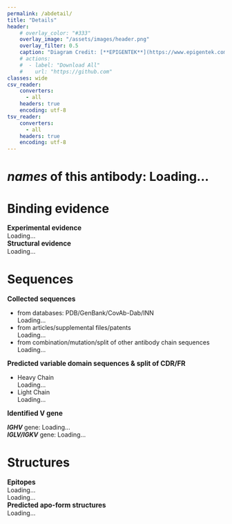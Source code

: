 ```yaml
---
permalink: /abdetail/
title: "Details"
header: 
    # overlay_color: "#333"
    overlay_image: "/assets/images/header.png"
    overlay_filter: 0.5
    caption: "Diagram Credit: [**EPIGENTEK**](https://www.epigentek.com/)"
    # actions:
    #  - label: "Download All"
    #    url: "https://github.com"
classes: wide
csv_reader:
    converters:
      - all
    headers: true
    encoding: utf-8
tsv_reader:
    converters:
      - all
    headers: true
    encoding: utf-8
---
```

<style>
th {
    font-size: 1.4em
}
td {
    font-size: 1.2em; 
    word-break: break-all;
}
div.structure {
    width: 900px;
    height: 400px;
    position:relative;
}
td.clickable {
    cursor: pointer;
}
i.clickable {
    cursor: pointer;
}
summary {
    display: inline;
    cursor: pointer;
}
summary h2 {
    display: inline;
    font-size: 1.1em;
}
summary::-webkit-details-marker {
    display: none;
}
details[open] summary * i[class="fas fa-angle-right"] {
    transform: rotate(90deg);
}
</style>
<!-- <link rel="stylesheet" type="text/css" href="https://www.ebi.ac.uk/pdbe/pdb-component-library/css/pdbe-molstar-3.1.0.css"> -->
<link rel="stylesheet" type="text/css" href="https://www.ebi.ac.uk/pdbe/pdb-component-library/css/pdbe-molstar-light-3.1.0.css">
<script type="text/javascript" src="https://www.ebi.ac.uk/pdbe/pdb-component-library/js/pdbe-molstar-plugin-3.1.0.js"></script>
<script type="text/javascript" src="https://raw.githubusercontent.com/douglascrockford/JSON-js/master/json2.js"></script>
<script src="https://cdn.bootcdn.net/ajax/libs/jquery/1.12.4/jquery.min.js"></script>
<script>
function GetQueryString(name) {
    var reg = new RegExp("(^|&)" + name + "=([^&]*)(&|$)");
    var r = window.location.search.substr(1).match(reg);
    if(r != null) return decodeURI(r[2]);
    return null;
};
</script>
<!-- show collected info -->
<script>
function LoadData(filepath, detailid, donecallback, subsetfunction, showcolname, async=true, onlyfirst=false) {
    $.ajax({
        url: filepath,
        type: "GET",
        async: async,
        dataType: "text",
        success: function(data) {
            var parsed = $.csv.toObjects(data);
            var subset = [];
            $.each(parsed, function(key, value) {
                if (subsetfunction(value)) {
                    subset.push(value);
                };
            });
            if (subset.length > 0) {
                ShowData(subset, detailid, showcolname, onlyfirst=onlyfirst);
            } else {
                $("#header-"+detailid).hide();
                $("h2[group="+detailid+"]").hide();
                $("ul[group="+detailid+"]").hide();
                $("#"+detailid).hide();
            };
        },
        error: function() {
            alert("Error in loading data");
            $("#header-"+detailid).hide();
            $("#"+detailid).hide();
        }
    }).done(donecallback);
};
function ShowData(subset, detailparaid, colname, onlyfirst=false) {
    if (typeof colname === "string") {
        if ((subset.length > 1) && (!onlyfirst)) {
            $("#"+detailparaid).html("<ul></ul>");
            $.each(subset, function(key, value) {
                $("#"+detailparaid+" ul").append("<li>" + value[colname] + "</li>"); 
            });
        } else {
            $("#"+detailparaid).html(subset[0][colname]);
        };
    } else {
        $("#"+detailparaid).html("<table><thead><tr></tr></thead><tbody></tbody></table>");
        $.each(colname, function(key, value) {
            $("#"+detailparaid+" thead tr").append("<th>" + value + "</th>");
        });
        $.each(subset, function(rowinidx, row) {
            var row_contents = "<tr style='height: 15px'>";
            $.each(colname, function(key, value) {
                row_contents +="<td column='" + value + "'>" + row[value] + "</td>";
            });
            row_contents += "</tr>";
            $("#"+detailparaid+" tbody").append(row_contents);
        });
    };
};
function DOI_callback() { $.each($("td[column='DOI']"), function(idx, td) { $(td).html("<a href='https://doi.org/" + $(td).text() + "'>" + $(td).text() + "</a>")}) };
function binding_callback() {
    $.each($("td[column='binding']"), function(idx, td) {
        if ($(td).text() === "1") {
            var bool_binding = "Yes";
        } else if ($(td).text() === "0") {
            var bool_binding = "No";
        };
        $(td).html(bool_binding);
    });
};
function seq_callback(selector="td[column='Hseq']", style="overflow-y: scroll; overflow-x: hidden; max-height: 100px", linelength=-1) {
    $.each($(selector), function(idx, td) {
        var seq = $(td).text();
        if (linelength > 0) {
            var num_lines = Math.ceil(seq.length / linelength);
            $(td).html("");
            for (var i = 0; i < num_lines; i++) {
                var styleddiv = "<div id='fvseq-line-"+i+"' style='"+style+"' datatype='seq'>";
                var subseq = seq.substring(i * linelength, (i + 1) * linelength);
                styleddiv = styleddiv + subseq + "</div>";
                $(td).append(styleddiv);
            };
            $(td).append("<div id='temp-region' hidden></div>");
            LoadData("../_data/tables/region.csv", "temp-region", function() {}, function(value) { return value["seq"]===seq }, "region", false, onlyfirst=true);
            var region = $("#temp-region").text().replace(/\s+/g, "");
            for (var i = 0; i < num_lines; i++) {
                var subregion = region.substring(i * linelength, (i + 1) * linelength);
                var styledregiondiv = "<div id='fvregion-line-"+i+"' style='"+style+"' datatype='region'>"+subregion+"</div>";
                $(td).find("#fvseq-line-"+i).after(styledregiondiv);
            };
            $("#temp-region").remove();
        } else {
            var styleddiv = "<div style='"+style+"'>";
            $(td).html(styleddiv + seq + "</div>");
        }
    });
};
function copy_fvseq(tocopy_id) {
    var tocopytext = "";
    $.each($("#"+tocopy_id+" div[datatype='seq']"), function(idx, div) {
        var partseq = $(div).text();
        tocopytext += partseq;
        navigator.clipboard.writeText(tocopytext);
    });
};
function db_callback(selector) {
    $.each($(selector+" td[column='source']"), function(idx, td) {
        if ($(td).text() === "pdb") {
            var formatted_db = "PDB";
            var hsource_id = $(td).parent().find("td[column='Hsource_id']");
            var lsource_id = $(td).parent().find("td[column='Lsource_id']");
            var pdbcode = $(hsource_id).text().substring(0, 4);
            hsource_id.html("<a href='https://www.rcsb.org/fasta/entry/" + pdbcode + "/display'>" + hsource_id.text() + "</a>");
            lsource_id.html("<a href='https://www.rcsb.org/fasta/entry/" + pdbcode + "/display'>" + lsource_id.text() + "</a>");
        } else if ($(td).text() === "genbank") {
            var formatted_db = "GenBank";
        } else if ($(td).text() === "CoVAbDab") {
            var formatted_db = "CoVAb-Dab";
        } else if ($(td).text() === "sup.") {
            var hsource_id = $(td).parent().find("td[column='Hsource_id']");
            var lsource_id = $(td).parent().find("td[column='Lsource_id']");
            hsource_id.html("<a href='https://doi.org/" + hsource_id.text() + "'>" + hsource_id.text() + "</a>");
            lsource_id.html("<a href='https://doi.org/" + lsource_id.text() + "'>" + lsource_id.text() + "</a>");
        // } else if ($(td).text() === "INN") {
        //     var hsource_id = $(td).parent().find("td[column='Hsource_id']");
        //     var lsource_id = $(td).parent().find("td[column='Lsource_id']");
        } else {
        };
        $(td).html(formatted_db);
    });
};
function pdb_callback(selector, columnname="HC_instance_id") {
    $.each($(selector+" td[column='" + columnname + "']"), function(idx, td) {
        var pdbcode = $(td).text().split(".")[0];
        var formatted_pdb = "<a href='https://www.rcsb.org/3d-view/" + pdbcode + "'>" + $(td).text() + "</a>";
        $(td).html(formatted_pdb);
    });
};
function visualize_epitope(epitope_viewerInstance, epitopes_selections, pdbid, rbdchainid, abchainids) {
    var options = {
    moleculeId: pdbid,
    hideControls: true,
    landscape: true,
    pdbeLink: true,
    sequencePanel: true,
    bgColor: {r:255, g:255, b:255},
    };
    epitope_viewerInstance.visual.update(options, true);
    epitope_viewerInstance.events.loadComplete.subscribe(function() {
        epitope_viewerInstance.visual.select(epitopes_selections);
        epitope_viewerInstance.visual.highlight(epitopes_selections);
    })
};
function epitope_callback(toshow_id) {
    $.ajax({
        url: "../_data/tables/epitope_group.csv",
        type: "GET",
        async: false,
        dataType: "text",
        success: function(data) {
            var parsed = $.csv.toObjects(data);
            $("#"+toshow_id+" thead tr").append("<th>epitope (click to visualize)</th>");
            $.each($("#"+toshow_id+" tbody td[column='HC_instance_id']"), function(key, td) {
                var hc_instance_id = $(td).text();
                var lc_instance_id = $(td).parent().find("td[column='LC_instance_id']").text();
                var spike_instance_id = $(td).parent().find("td[column='spike_instance_id']").text();
                var hc_chainid = hc_instance_id.split(".")[1];
                var lc_chainid = lc_instance_id.split(".")[1];
                var ab_chainids = [hc_chainid, lc_chainid].join(",");
                var pdbid = spike_instance_id.split(".")[0].toLowerCase();
                var spike_chainid = spike_instance_id.split(".")[1];
                var epitopes = "";
                $.each(parsed, function(key, value) {
                    if (value["HC_instance_id"] === hc_instance_id) {
                        epitopes = value["epitope"];
                    };
                });
                var epitopes_selections = [];
                $.each(epitopes.split(";"), function(key, value) {
                    epitopes_selections.push({
                        color:{r:0, g:0, b:255},
                        struct_asym_id: spike_chainid,
                        auth_residue_number: parseInt(value.substring(0, value.length-1)),
                        sideChain: true,
                        focus: true,
                    });
                });
                var serialized_epitopes_selections = "{data:" + JSON.stringify(epitopes_selections) + "}";
                $(td).parent().append("<td class='clickable' onclick='visualize_epitope(epitope_viewerInstance, " + serialized_epitopes_selections + ", \"" + pdbid + "\", \"" + spike_chainid + "\", \"" + ab_chainids + "\" )'>"+epitopes+"</td>");
            })
        }
    });
};
function abtype_callback(toshow_id) {
    $.ajax({
        url: "../_data/tables/ab_type.csv",
        type: "GET",
        async: true,
        dataType: "text",
        success: function(data) {
            var parsed = $.csv.toObjects(data);
            $("#"+toshow_id+" thead tr").append("<th>form</th>");
            $.each($("#"+toshow_id+" tbody tr"), function(key, tr) {
                var hseq = $(tr).find("td[column='Hseq']").text();
                var lseq = $(tr).find("td[column='Lseq']").text();
                var form = "";
                $.each(parsed, function(key, value) {
                    if ((value["Hseq"] === hseq) && (value["Lseq"] === lseq)) {
                        form = value["ab_type"];
                    };
                });
                $(tr).append("<td>"+form+"</td>");
            })
        }
    });
};
function click_changecolor(element) {
    if (element.style.color === "grey") {
        element.style.color = "black";
    } else {
        element.style.color = "grey";
    }
}
$("#page-title").text("Loading tables...");
$(document).ready(function(){
    // names
    var ab_idx = GetQueryString("ab_idx");
    LoadData("../_data/tables/name.csv", "detail-all_names", function() {}, function(value) { return ((value["all_names"]!=="") && (value["ab_idx"]===ab_idx)) }, "all_names");
    // evidence
    var exp_evidence_colnames = ["DOI", "target", "binding", "target_type", "Ab_type", "evidence", "KD", "source"];
    LoadData("../_data/tables/evidence.csv", "detail-exp_evidence", function() { DOI_callback(); binding_callback(); }, function(value) { return (value["DOI"]!=="") && (value["ab_idx"]===ab_idx) }, exp_evidence_colnames);
    var struct_evidence_colnames = ["source", "target", "binding", "target_type", "Ab_type"];
    LoadData("../_data/tables/evidence.csv", "detail-struct_evidence", binding_callback, function(value) { return( value["pdb"]!=="") && (value["ab_idx"]===ab_idx) }, struct_evidence_colnames, false);
    // record
    var pdb_record_colnames = ["Hseq", "Lseq", "source", "Hsource_id", "Lsource_id"];
    LoadData("../_data/tables/record.csv", "detail-pdb_record", function() { db_callback("#detail-pdb_record"); seq_callback("td[column='Hseq']"); seq_callback("td[column='Lseq']"); abtype_callback("detail-pdb_record");}, function(value) {return (["pdb","genbank","CoVAbDab","INN"].includes(value["source"])) && (value["ab_idx"]===ab_idx) }, pdb_record_colnames, false);
    var sup_record_colnames = ["Hseq", "Lseq", "source", "Hsource_id", "Lsource_id"];
    LoadData("../_data/tables/record.csv", "detail-sup_record", function() { db_callback("#detail-sup_record"); seq_callback("td[column='Hseq']"); seq_callback("td[column='Lseq']"); abtype_callback("detail-sup_record");}, function(value) {return (["sup.","patent"].includes(value["source"])) && (value["ab_idx"]===ab_idx) }, sup_record_colnames, false);
    LoadData("../_data/tables/record.csv", "detail-transform_record", function() { seq_callback("td[column='Hseq']"); seq_callback("td[column='Lseq']"); abtype_callback("detail-transform_record");}, function(value) {return (["combination","mutation","split"].includes(value["source"])) && (value["ab_idx"]===ab_idx) }, sup_record_colnames, false);
    // vgene
    LoadData("../_data/tables/vgene.csv", "detail-vhgene", function() {}, function(value) { return (value["chain"]==="H") && (value["ab_idx"]===ab_idx) }, "V gene");
    LoadData("../_data/tables/vgene.csv", "detail-vlgene", function() {}, function(value) { return (value["chain"]==="L") && (value["ab_idx"]===ab_idx) }, "V gene");
    // vseq & numbering
    $("div[dbsource='record']").ready(function() {
        var hseq_cols = $("td[column='Hseq']");
        var hseqs = [];
        $.each(hseq_cols, function(idx, td) {
            hseqs.push($(td).text());
        });
        LoadData("../_data/tables/trunct2fv.csv", "detail-hvseq", function() { seq_callback("#detail-hvseq","font-family: monospace;",linelength=80); }, function(value) { return hseqs.includes(value["seq"]) }, "seq_vdomain", false, onlyfirst=true);
        var lseq_cols = $("td[column='Lseq']");
        var lseqs = [];
        $.each(lseq_cols, function(idx, td) {
            lseqs.push($(td).text());
        });
        LoadData("../_data/tables/trunct2fv.csv", "detail-lvseq", function() { seq_callback("#detail-lvseq","font-family: monospace;",linelength=80);}, function(value) { return lseqs.includes(value["seq"]) }, "seq_vdomain", false, onlyfirst=true);
        if ($("#detail-hvseq").text() === "Loading...") {
            $("#header-fv-region").hide();
        }
    });
    // epitope
    $("div[dbsource='evidence']").ready(function() {
        $.ajax({
            url: "../_data/tables/pdb_chain_idmapping.csv",
            type: "GET",
            async: false,
            dataType: "text",
            success: function(data) {
                var parsed = $.csv.toObjects(data);
                var pdb_instances = [];
                for (var td of $("#detail-struct_evidence td[column='source']")) {
                    var pdb_entities = $(td).text().split(";");
                    if (pdb_entities.length === 2) {
                        var pairing_filename = "pdb_ab_rbd_pairing.csv";
                        $("#detail-pdb_nb").hide();
                        var toshow_id = "detail-pdb_ab";
                        var toshow_colnames = ["HC_instance_id","LC_instance_id","spike_instance_id"];
                    } else if (pdb_entities.length === 1) {
                        var pairing_filename = "pdb_nb_rbd_pairing.csv";
                        $("#detail-pdb_ab").hide();
                        var toshow_id = "detail-pdb_nb";
                        var toshow_colnames = ["HC_instance_id","spike_instance_id"];
                    } else {
                    };
                    var subset = [];
                    $.each(parsed, function(key, value) {
                        if (pdb_entities.includes(value["entity"])) { subset.push(value); };
                    });
                    var sorted = subset.sort(function(a, b) {
                        return a["chain"].localeCompare(b["chain"]);
                    });``
                    $.each(sorted, function(key, value) {
                        pdb_instances.push(value["instance"]);
                    })
                };
                if (pdb_instances.length === 0) {
                    $("#detail-pdb_ab").hide();
                    $("#detail-pdb_ab").text("Not found");
                    $("#detail-pdb_nb").hide();
                    $("#detail-pdb_nb").text("Not found");
                    $("#header-epitope").hide();
                    $("#visualize-epitope").hide();
                } else {
                    LoadData("../_data/tables/"+pairing_filename, toshow_id, function() {pdb_callback("#"+toshow_id, "HC_instance_id"); pdb_callback("#"+toshow_id, "LC_instance_id"); pdb_callback("#"+toshow_id, "spike_instance_id"); epitope_callback(toshow_id);}, function(value) { return pdb_instances.includes(value["HC_instance_id"]) }, toshow_colnames, false);
                }
            },
        });
    });
    $("details summary h2").click(function(){
        click_changecolor(this);
    });
    $("#page-title").text("Details");
});

</script>
<h1><span><em>names</em> of this antibody: </span><span id="detail-all_names">Loading...</span></h1>
<h1 id="header-binding-evidence">Binding evidence</h1>
<details open><summary>
<h2 id="header-detail-exp_evidence">Experimental evidence  <i class="fas fa-angle-right"></i></h2></summary>
<div class="notice" id="detail-exp_evidence" dbsource="evidence">Loading...</div></details>
<details open><summary>
<h2 id="header-detail-struct_evidence">Structural evidence  <i class="fas fa-angle-right"></i></h2></summary>
<div class="notice" id="detail-struct_evidence" dbsource="evidence">Loading...</div></details>
<h1 id="header-sequences">Sequences</h1>
<details open><summary>
<h2 id="header-collected-sequences">Collected sequences  <i class="fas fa-angle-right"></i></h2></summary>
<ul>
<li id="header-detail-pdb_record">from databases: PDB/GenBank/CovAb-Dab/INN
<div class="notice" id="detail-pdb_record" dbsource="record">Loading...</div></li>
<li id="header-detail-sup_record">from articles/supplemental files/patents
<div class="notice" id="detail-sup_record" dbsource="record">Loading...</div></li>
<li id="header-detail-transform_record">from combination/mutation/split of other antibody chain sequences
<div class="notice" id="detail-transform_record" dbsource="record">Loading...</div></li>
</ul>
</details>
<details open><summary>
<h2 id="header-fv-region">Predicted variable domain sequences & split of CDR/FR  <i class="fas fa-angle-right"></i></h2></summary>
<ul group="detail-hvseq">
<li id="header-detail-hvseq">Heavy Chain <i class="fas fa-copy clickable" onclick="copy_fvseq('detail-hvseq')"></i>
<div class="notice" id="detail-hvseq" dbsource="trunct2fv">Loading...</div></li>
<li id="header-detail-lvseq">Light Chain <i class="fas fa-copy clickable" onclick="copy_fvseq('detail-lvseq')"></i>
<div class="notice" id="detail-lvseq" dbsource="trunct2fv">Loading...</div></li>
</ul>
</details>
<details open><summary>
<h2 id="header-identified-vgene" group="detail-vhgene">Identified V gene  <i class="fas fa-angle-right"></i></h2></summary>
<p id="header-detail-vhgene" class="notice"><span><em><strong>IGHV</strong></em> gene: </span><span id="detail-vhgene" dbsource="vgene">Loading...</span><br><span><em><strong>IGLV/IGKV</strong></em> gene: </span><span id="detail-vlgene" dbsource="vgene">Loading...</span></p>
</details>
<h1 id="header-structures">Structures</h1>
<details open><summary>
<h2 id="header-epitope">Epitopes  <i class="fas fa-angle-right"></i></h2></summary>
<div class="notice" id="detail-pdb_ab" dbsource="pdb_chain_idmapping">Loading...</div>
<div class="notice" id="detail-pdb_nb" dbsource="pdb_chain_idmapping">Loading...</div>
<div id="visualize-epitope" class="structure" hidden></div>
</details>
<details open><summary>
<h2 id="header-igfold">Predicted apo-form structures <i class="fas fa-angle-right"></i></h2></summary>
<div id="loading-visualize-igfold">Loading...</div>
<div id="visualize-igfold" class="structure" hidden></div>
</details>

<script>
$("#visualize-epitope").show();
var epitope_viewerInstance = new PDBeMolstarPlugin();
var options = {
    customData: { url: 'https://www.ebi.ac.uk/pdbe/model-server/v1/7wz2/atoms?encoding=bcif', format: 'cif', binary:true },
    hideControls: true,
    landscape: true,
    pdbeLink: true,
    sequencePanel: true,
    bgColor: {r:255, g:255, b:255},
}
var viewerContainer = document.getElementById('visualize-epitope');
epitope_viewerInstance.render(viewerContainer, options);
// visualize igfold structures
var ab_idx = GetQueryString("ab_idx");
var structurefilepath = "../assets/igfold/"+ab_idx+".pdb";
$.ajax({
    url: structurefilepath,
    type: "HEAD",
    error: function() {
        $("#loading-visualize-igfold").text("Structures not available.");
        $("#loading-visualize-igfold").hide();
        $("#visualize-igfold").hide();
        $("#header-igfold").hide();
    },
    success: function() {
        $("#loading-visualize-igfold").text("");
        $("#visualize-igfold").show();
        var viewerInstance = new PDBeMolstarPlugin();
        var options = {
            customData: { url: structurefilepath, format: 'pdb'},
            hideControls: true,
            landscape: true,
            pdbeLink: false,
            sequencePanel: true,
            bgColor: {r:255, g:255, b:255},
        }
        var viewerContainer = document.getElementById('visualize-igfold');
        viewerInstance.render(viewerContainer, options);
    }
})

</script>